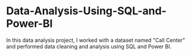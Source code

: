 # Data-Analysis-Using-SQL-and-Power-BI
In this data analysis project, I worked with a dataset named "Call Center" and performed data cleaning and analysis using SQL and Power BI.

